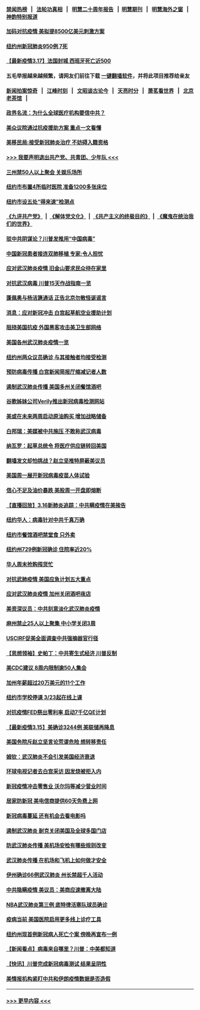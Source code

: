 #### [禁闻热榜](热点新闻.md?=0)  &nbsp;&nbsp;|&nbsp;&nbsp; [法轮功真相](https://github.com/gfw-breaker/truth/blob/master/README.md?=0) &nbsp;&nbsp;|&nbsp;&nbsp; [明慧二十周年报告](https://github.com/gfw-breaker/mh-reports/blob/master/README.md?=0) &nbsp;&nbsp;|&nbsp;&nbsp;[明慧期刊](https://github.com/gfw-breaker/mh-qikan) &nbsp;&nbsp;|&nbsp;&nbsp; [明慧海外之窗](https://github.com/gfw-breaker/mh-news/blob/master/README.md?=0) &nbsp;&nbsp;|&nbsp;&nbsp; [神韵特别报道](https://github.com/gfw-breaker/mh-news/blob/master/shenyun.md?=0)
#### [加码对抗疫情 美拟提8500亿美元刺激方案](../pages/nsc412/n11947394.md?t=03172331) 
#### [纽约州新冠肺炎950例 7死](../pages/nsc412/n11946095.md?t=03172331) 
#### [【最新疫情3.17】法国封城 西班牙死亡近500](../pages/nsc412/n11945621.md?t=03172331) 
#### 五毛举报越来越频繁，请网友们前往下载 [一键翻墙软件](https://github.com/gfw-breaker/ssr-accounts)，并将此项目推荐给亲友
#### [新闻拍案惊奇](https://github.com/gfw-breaker/banned-news/blob/master/pages/link4.md) &nbsp;&nbsp;|&nbsp;&nbsp; [江峰时刻](https://github.com/gfw-breaker/banned-news/blob/master/pages/link4.md) &nbsp;&nbsp;|&nbsp;&nbsp; [文昭谈古论今](https://github.com/gfw-breaker/banned-news/blob/master/pages/link4.md) &nbsp;&nbsp;|&nbsp;&nbsp; [天亮时分](https://github.com/gfw-breaker/banned-news/blob/master/pages/link4.md) &nbsp;&nbsp;|&nbsp;&nbsp; [萧茗看世界](https://github.com/gfw-breaker/banned-news/blob/master/pages/link4.md) &nbsp;&nbsp;|&nbsp;&nbsp; [北京老茶馆](https://github.com/gfw-breaker/banned-news/blob/master/pages/link4.md) &nbsp;&nbsp;|&nbsp;&nbsp; 
#### [政界名流：为什么全球医疗机构要信中共？](../pages/nsc412/n11945479.md?t=03172331) 
#### [美众议院通过抗疫援助方案 重点一文看懂](../pages/nsc412/n11945750.md?t=03172331) 
#### [美移民局:接受新冠肺炎治疗 不妨碍入籍资格](../pages/nsc412/n11946121.md?t=03172331) 
#### [>>> 我要声明退出共产党、共青团、少年队 <<<](https://github.com/begood0513/goodnews/blob/master/quit/letter.md) 
#### [三州禁50人以上聚会  关娱乐场所](../pages/nsc412/n11946100.md?t=03172331) 
#### [纽约市布置4所临时医院 准备1200多张床位](../pages/nsc412/n11946092.md?t=03172331) 
#### [纽约市设五处“得来速”检测点](../pages/nsc412/n11946087.md?t=03172331) 
#### [《九评共产党》](https://github.com/begood0513/9ping.md/blob/master/README.md) &nbsp;|&nbsp; [《解体党文化》](../../../../jtdwh.md/blob/master/README.md)  &nbsp;|&nbsp; [《共产主义的终极目的》](../../../../gczydzjmd.md/blob/master/README.md) &nbsp;|&nbsp; [《魔鬼在统治我们的世界》](../../../../mgztzwmdsj.md/blob/master/README.md) 
#### [驳中共阴谋论？川普发推用“中国病毒”](../pages/nsc412/n11945945.md?t=03172331) 
#### [中国新冠患者接连双肺移植 专家:令人担忧](../pages/nsc412/n11945516.md?t=03172331) 
#### [应对武汉肺炎疫情 旧金山要求民众待在家里](../pages/nsc412/n11945757.md?t=03172331) 
#### [对抗武汉病毒 川普15天作战指南一览](../pages/nsc412/n11945503.md?t=03172331) 
#### [蓬佩奥与杨洁篪通话 正告北京勿散怪诞谣言](../pages/nsc412/n11945291.md?t=03172331) 
#### [消息：应对新冠冲击 白宫起草航空业援助计划](../pages/nsc412/n11945237.md?t=03172331) 
#### [阻挠美国抗疫 外国黑客攻击美卫生部网络](../pages/nsc412/n11945190.md?t=03172331) 
#### [美国各州武汉肺炎疫情一览](../pages/nsc412/n11944066.md?t=03172331) 
#### [纽约州两众议员确诊 与其接触者均接受检测](../pages/nsc412/n11944930.md?t=03172331) 
#### [预防病毒传播 白宫新闻简报厅缩减记者人数](../pages/nsc412/n11945023.md?t=03172331) 
#### [遏制武汉肺炎传播 美国多州关闭餐馆酒吧](../pages/nsc412/n11944857.md?t=03172331) 
#### [谷歌姊妹公司Verily推出新冠病毒检测网站](../pages/nsc412/n11945017.md?t=03172331) 
#### [美或在未来两周启动原油购买 增加战略储备](../pages/nsc412/n11944956.md?t=03172331) 
#### [白邦瑞：美媒被中共施压 不敢称武汉病毒](../pages/nsc412/n11944815.md?t=03172331) 
#### [纳瓦罗：起草总统令 将医疗供应链转回美国](../pages/nsc412/n11944808.md?t=03172331) 
#### [翻墙发文却怕挑战？赵立坚推特屏蔽美议员](../pages/nsc412/n11944758.md?t=03172331) 
#### [美国周一展开新冠病毒疫苗人体试验](../pages/nsc412/n11944761.md?t=03172331) 
#### [信心不足及油价暴跌 美股周一开盘即熔断](../pages/nsc412/n11944728.md?t=03172331) 
#### [【直播回放】3.16新肺炎追踪：中共瞒疫情在美挨告](../pages/nsc412/n11944429.md?t=03172331) 
#### [纽约华人：病毒针对中共千真万确](../pages/nsc412/n11942905.md?t=03172331) 
#### [纽约市餐馆酒吧禁堂食  只外卖](../pages/nsc412/n11943729.md?t=03172331) 
#### [纽约州729例新冠确诊  住院率近20%](../pages/nsc412/n11943724.md?t=03172331) 
#### [华人周末抢购囤货忙](../pages/nsc412/n11943687.md?t=03172331) 
#### [对抗武肺疫情 美国应急计划五大重点](../pages/nsc412/n11943193.md?t=03172331) 
#### [应对武汉肺炎疫情 加州关闭酒吧夜店](../pages/nsc412/n11943540.md?t=03172331) 
#### [美资深议员：中共刻意淡化武汉肺炎疫情](../pages/nsc412/n11943061.md?t=03172331) 
#### [麻州禁止25人以上聚集   中小学关闭3周](../pages/nsc412/n11943154.md?t=03172331) 
#### [USCIRF促美全面调查中共强摘器官行径](../pages/nsc412/n11942904.md?t=03172331) 
#### [【思想领袖】史帕丁：中共寄生式经济 川普反制](../pages/nsc412/n11805341.md?t=03172331) 
#### [美CDC建议 8周内限制逾50人集会](../pages/nsc412/n11942944.md?t=03172331) 
#### [加州年薪超过20万美元的11个工作](../pages/nsc412/n11919113.md?t=03172331) 
#### [纽约市学校停课   3/23起在线上课](../pages/nsc412/n11942804.md?t=03172331) 
#### [对抗疫情FED祭出零利率 启动7千亿QE计划](../pages/nsc412/n11942782.md?t=03172331) 
#### [【最新疫情3.15】美确诊3244例 美联储再降息](../pages/nsc412/n11940988.md?t=03172331) 
#### [美国务院斥赵立坚言论荒谬危险 想转移责任](../pages/nsc412/n11942518.md?t=03172331) 
#### [姆钦：武汉肺炎不会引发美国经济衰退](../pages/nsc412/n11942530.md?t=03172331) 
#### [环球电视记者去白宫采访 因发烧被拒入内](../pages/nsc412/n11942516.md?t=03172331) 
#### [新冠疫情冲击零售业 沃尔玛等减少营业时间](../pages/nsc412/n11942454.md?t=03172331) 
#### [居家防新冠 美电信商提供60天免费上网](../pages/nsc412/n11942457.md?t=03172331) 
#### [新冠病毒蔓延 还有机会去看电影吗](../pages/nsc412/n11942385.md?t=03172331) 
#### [遏制武汉肺炎 耐克关闭美国及全球多国门店](../pages/nsc412/n11942366.md?t=03172331) 
#### [防武汉肺炎传播 美机场安检有哪些规则改变](../pages/nsc412/n11939497.md?t=03172331) 
#### [武汉肺炎传播 在机场和飞机上如何做才安全](../pages/nsc412/n11928171.md?t=03172331) 
#### [伊州确诊66例武汉肺炎 州长禁超千人活动](../pages/nsc412/n11941564.md?t=03172331) 
#### [中共隐瞒疫情 美议员：美商应速撤离大陆](../pages/nsc412/n11941407.md?t=03172331) 
#### [NBA武汉肺炎第三例 底特律活塞队球员确诊](../pages/nsc412/n11941282.md?t=03172331) 
#### [疫病当前 美国医院启用更多线上诊疗工具](../pages/nsc412/n11941300.md?t=03172331) 
#### [纽约州现首例新冠病人死亡个案  傍晚再宣布一例](../pages/nsc412/n11941340.md?t=03172331) 
#### [【新闻看点】病毒来自哪里？川普：中美都知道](../pages/nsc412/n11940769.md?t=03172331) 
#### [【快讯】川普完成新冠病毒测试 结果呈阴性](../pages/nsc412/n11941045.md?t=03172331) 
#### [美情报机构紧盯中共和伊朗疫情数据是否造假](../pages/nsc412/n11940875.md?t=03172331) 

----
#### [ >>> 更早内容 <<< ](../indexes/nsc412-earlier.md)
